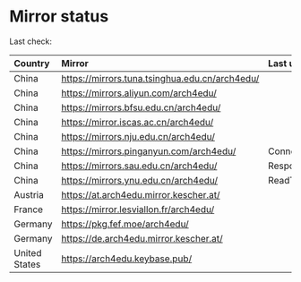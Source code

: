 <script src="./time.js"></script>
# Mirror status
Last check: <script type="text/javascript">localize(1671027512.8173733);</script>

|Country|Mirror|Last update|
|:------|:-----|:----------|
|China|https://mirrors.tuna.tsinghua.edu.cn/arch4edu/|<script type="text/javascript">localize(1670999960);</script>|
|China|https://mirrors.aliyun.com/arch4edu/|<script type="text/javascript">localize(1670913299);</script>|
|China|https://mirrors.bfsu.edu.cn/arch4edu/|<script type="text/javascript">localize(1670999960);</script>|
|China|https://mirror.iscas.ac.cn/arch4edu/|<script type="text/javascript">localize(1670999960);</script>|
|China|https://mirrors.nju.edu.cn/arch4edu/|<script type="text/javascript">localize(1670913299);</script>|
|China|https://mirrors.pinganyun.com/arch4edu/|ConnectTimeout|
|China|https://mirrors.sau.edu.cn/arch4edu/|Response 500|
|China|https://mirrors.ynu.edu.cn/arch4edu/|ReadTimeout|
|Austria|https://at.arch4edu.mirror.kescher.at/|<script type="text/javascript">localize(1670999960);</script>|
|France|https://mirror.lesviallon.fr/arch4edu/|<script type="text/javascript">localize(1670999960);</script>|
|Germany|https://pkg.fef.moe/arch4edu/|<script type="text/javascript">localize(1670999960);</script>|
|Germany|https://de.arch4edu.mirror.kescher.at/|<script type="text/javascript">localize(1670999960);</script>|
|United States|https://arch4edu.keybase.pub/|<script type="text/javascript">localize(1670956528);</script>|

<script src="./tablefilter/tablefilter.js"></script>
<script src="./table.js"></script>